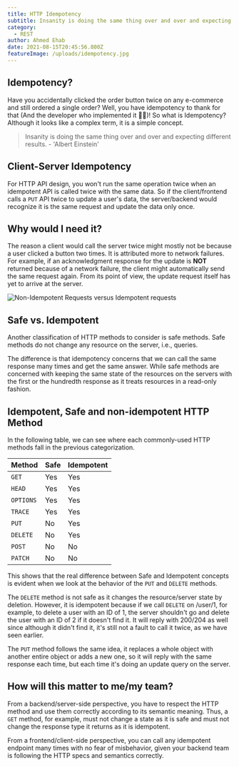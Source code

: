```yaml
---
title: HTTP Idempotency
subtitle: Insanity is doing the same thing over and over and expecting different results
category:
  - REST
author: Ahmed Ehab
date: 2021-08-15T20:45:56.800Z
featureImage: /uploads/idempotency.jpg
---
```


## Idempotency?

Have you accidentally clicked the order button twice on any e-commerce and still ordered a single order? Well, you have idempotency to thank for that (And the developer who implemented it 👨‍💻)!
So what is Idempotency? Although it looks like a complex term, it is a simple concept.

> Insanity is doing the same thing over and over and expecting different results. - 'Albert Einstein'

## Client-Server Idempotency

For HTTP API design, you won't run the same operation twice when an idempotent API is called twice with the same data. So if the client/frontend calls a `PUT` API twice to update a user's data, the server/backend would recognize it is the same request and update the data only once.

## Why would I need it?

The reason a client would call the server twice might mostly not be because a user clicked a button two times. It is attributed more to network failures. For example, if an acknowledgment response for the update is **NOT** returned because of a network failure, the client might automatically send the same request again. From its point of view, the update request itself has yet to arrive at the server.

![Non-Idempotent Requests versus Idempotent requests](/uploads/NonIdempVsIdemp.png)

## Safe vs. Idempotent

Another classification of HTTP methods to consider is safe methods.
Safe methods do not change any resource on the server, i.e., queries.

The difference is that idempotency concerns that we can call the same response many times and get the same answer.
While safe methods are concerned with keeping the same state of the resources on the servers with the first or the hundredth response as it treats resources in a read-only fashion.

## Idempotent, Safe and non-idempotent HTTP Method

In the following table, we can see where each commonly-used HTTP methods fall in the previous categorization.

| Method   | Safe  | Idempotent  |
| -------- | ----- | ----------- |
| `GET`    | Yes   | Yes         |
| `HEAD`   | Yes   | Yes         |
| `OPTIONS`| Yes   | Yes         |
| `TRACE`  | Yes   | Yes         |
| `PUT`    | No    | Yes         |
| `DELETE` | No    | Yes         |
| `POST`   | No    | No          |
| `PATCH`  | No    | No          |

This shows that the real difference between Safe and Idempotent concepts is evident when we look at the behavior of the `PUT` and `DELETE` methods.

The `DELETE` method is not safe as it changes the resource/server state by deletion. However, it is idempotent because if we call `DELETE` on /user/1, for example, to delete a user with an ID of 1, the server shouldn't go and delete the user with an ID of 2 if it doesn't find it. It will reply with 200/204 as well since although it didn't find it, it's still not a fault to call it twice, as we have seen earlier.

The `PUT` method follows the same idea, it replaces a whole object with another entire object or adds a new one, so it will reply with the same response each time, but each time it's doing an update query on the server.

## How will this matter to me/my team?

From a backend/server-side perspective, you have to respect the HTTP method and use them correctly according to its semantic meaning. Thus, a `GET` method, for example, must not change a state as it is safe and must not change the response type it returns as it is idempotent.

From a frontend/client-side perspective, you can call any idempotent endpoint many times with no fear of misbehavior, given your backend team is following the HTTP specs and semantics correctly.
